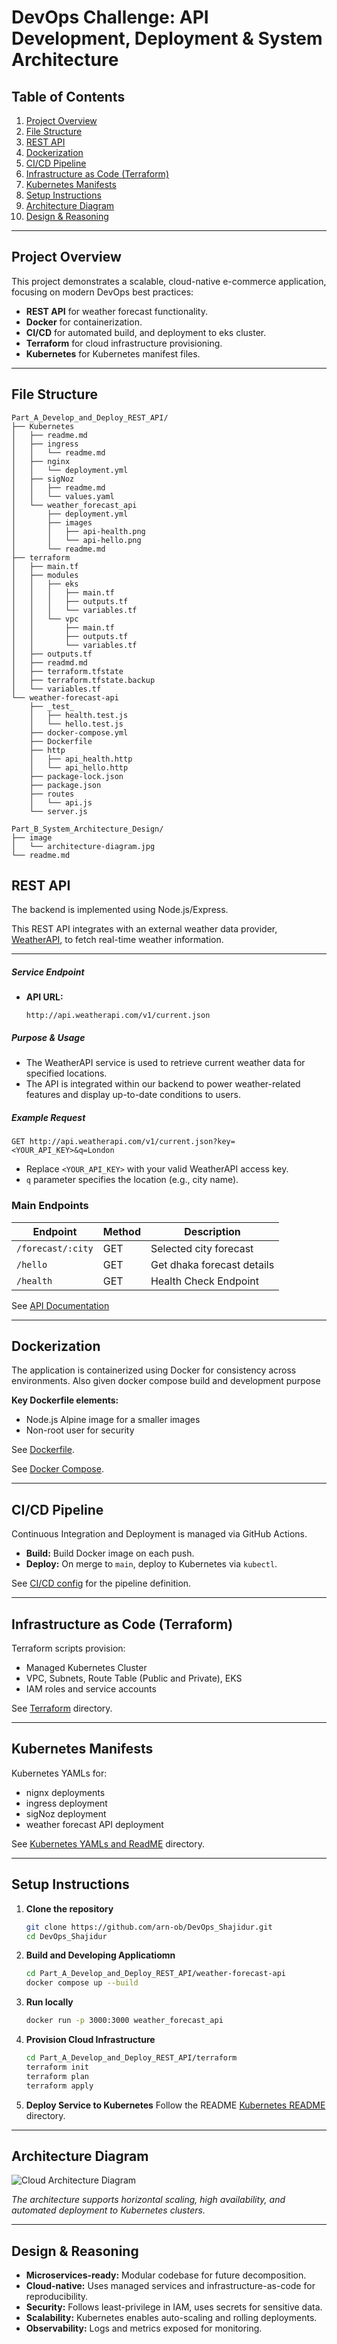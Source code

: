 # DevOps Challenge: API Development, Deployment & System Architecture

## Table of Contents
1. [Project Overview](#project-overview)
2. [File Structure](#file-structure)
3. [REST API](#rest-api)
4. [Dockerization](#dockerization)
5. [CI/CD Pipeline](#cicd-pipeline)
6. [Infrastructure as Code (Terraform)](#infrastructure-as-code-terraform)
7. [Kubernetes Manifests](#kubernetes-manifests)
8. [Setup Instructions](#setup-instructions)
9. [Architecture Diagram](#architecture-diagram)
10. [Design & Reasoning](#design--reasoning)

---

## Project Overview

This project demonstrates a scalable, cloud-native e-commerce application, focusing on modern DevOps best practices:

- **REST API** for weather forecast functionality.
- **Docker** for containerization.
- **CI/CD** for automated build, and deployment to eks cluster.
- **Terraform** for cloud infrastructure provisioning.
- **Kubernetes** for Kubernetes manifest files.

---

## File Structure

```plaintext
Part_A_Develop_and_Deploy_REST_API/
├── Kubernetes
│   ├── readme.md
│   ├── ingress
│   │   └── readme.md
│   ├── nginx
│   │   └── deployment.yml
│   ├── sigNoz
│   │   ├── readme.md
│   │   └── values.yaml
│   └── weather_forecast_api
│       ├── deployment.yml
│       ├── images
│       │   ├── api-health.png
│       │   └── api-hello.png
│       └── readme.md
├── terraform
│   ├── main.tf
│   ├── modules
│   │   ├── eks
│   │   │   ├── main.tf
│   │   │   ├── outputs.tf
│   │   │   └── variables.tf
│   │   └── vpc
│   │       ├── main.tf
│   │       ├── outputs.tf
│   │       └── variables.tf
│   ├── outputs.tf
│   ├── readmd.md
│   ├── terraform.tfstate
│   ├── terraform.tfstate.backup
│   └── variables.tf
└── weather-forecast-api
    ├── _test_
    │   ├── health.test.js
    │   └── hello.test.js
    ├── docker-compose.yml
    ├── Dockerfile
    ├── http
    │   ├── api_health.http
    │   └── api_hello.http
    ├── package-lock.json
    ├── package.json
    ├── routes
    │   └── api.js
    └── server.js
```

```plaintext
Part_B_System_Architecture_Design/
├── image
│   └── architecture-diagram.jpg
└── readme.md
```


## REST API

The backend is implemented using Node.js/Express.

This REST API integrates with an external weather data provider, [WeatherAPI](https://www.weatherapi.com/), to fetch real-time weather information.

---

##### Service Endpoint

- **API URL:**  
  ```
  http://api.weatherapi.com/v1/current.json
  ```

##### Purpose & Usage

- The WeatherAPI service is used to retrieve current weather data for specified locations.
- The API is integrated within our backend to power weather-related features and display up-to-date conditions to users.

##### Example Request

```http
GET http://api.weatherapi.com/v1/current.json?key=<YOUR_API_KEY>&q=London
```

- Replace `<YOUR_API_KEY>` with your valid WeatherAPI access key.
- `q` parameter specifies the location (e.g., city name).

### Main Endpoints

| Endpoint          | Method | Description                 |
|-------------------|--------|-----------------------------|
| `/forecast/:city` | GET    | Selected city forecast      |
| `/hello`          | GET    | Get dhaka forecast details  |
| `/health`         | GET    | Health Check Endpoint       |

See [API Documentation](Part_A_Develop_and_Deploy_REST_API/weather-forecast-api/docs/api.md)

---

## Dockerization

The application is containerized using Docker for consistency across environments. Also given docker compose build and development purpose

**Key Dockerfile elements:**
- Node.js Alpine image for a smaller images
- Non-root user for security

See [Dockerfile](Part_A_Develop_and_Deploy_REST_API/weather-forecast-api/Dockerfile).

See [Docker Compose](Part_A_Develop_and_Deploy_REST_API/weather-forecast-api/docker-compose.yml).

---

## CI/CD Pipeline

Continuous Integration and Deployment is managed via GitHub Actions.

- **Build:** Build Docker image on each push.
- **Deploy:** On merge to `main`, deploy to Kubernetes via `kubectl`.

See [CI/CD config](Part_A_Develop_and_Deploy_REST_API/weather-forecast-api/.github/workflows/publish.yml) for the pipeline definition.

---

## Infrastructure as Code (Terraform)

Terraform scripts provision:

- Managed Kubernetes Cluster
- VPC, Subnets, Route Table (Public and Private), EKS
- IAM roles and service accounts

See [Terraform](Part_A_Develop_and_Deploy_REST_API/terraform/) directory.

---

## Kubernetes Manifests

Kubernetes YAMLs for:

- nignx deployments
- ingress deployment
- sigNoz deployment
- weather forecast API deployment

See [Kubernetes YAMLs and ReadME](Part_A_Develop_and_Deploy_REST_API/Kubernetes) directory.

---

## Setup Instructions

1. **Clone the repository**
   ```bash
   git clone https://github.com/arn-ob/DevOps_Shajidur.git
   cd DevOps_Shajidur
   ```
2. **Build and Developing Applicatiomn**
   ```bash
   cd Part_A_Develop_and_Deploy_REST_API/weather-forecast-api
   docker compose up --build
   ```
3. **Run locally**
   ```bash
   docker run -p 3000:3000 weather_forecast_api
   ```
4. **Provision Cloud Infrastructure**
   ```bash
   cd Part_A_Develop_and_Deploy_REST_API/terraform
   terraform init
   terraform plan
   terraform apply
   ```
5. **Deploy Service to Kubernetes**
   Follow the README [Kubernetes README](Part_A_Develop_and_Deploy_REST_API/Kubernetes/readme.md) directory.

---

## Architecture Diagram

![Cloud Architecture Diagram](Part_B_System_Architecture_Design/image/architecture-diagram.jpg)

*The architecture supports horizontal scaling, high availability, and automated deployment to Kubernetes clusters.*

---

## Design & Reasoning

- **Microservices-ready:** Modular codebase for future decomposition.
- **Cloud-native:** Uses managed services and infrastructure-as-code for reproducibility.
- **Security:** Follows least-privilege in IAM, uses secrets for sensitive data.
- **Scalability:** Kubernetes enables auto-scaling and rolling deployments.
- **Observability:** Logs and metrics exposed for monitoring.

